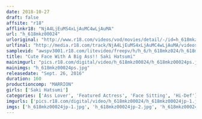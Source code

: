 ```yaml
---
date: 2018-10-27
draft: false
affsite: "r18"
afflinkr18: "NjA4LjEuMS4xLjAuMC4wLjAuMA"
url: "h_618mkz00024"
urloriginal: "http://www.r18.com/videos/vod/movies/detail/-/id=h_618mkz00024"
urlfinal: "http://media.r18.com/track/NjA4LjEuMS4xLjAuMC4wLjAuMA/videos/vod/movies/detail/-/id=h_618mkz00024"
samplevid: "awspv3001.r18.com/litevideo/freepv/h/h_6/h_618mkz024/h_618mkz024_dmb_w.mp4"
title: "Cute Face With A Big Ass!! Saki Hatsumi"
mainimgurl: "pics.r18.com/digital/video/h_618mkz00024/h_618mkz00024ps.jpg"
mainimgs: "h_618mkz00024ps.jpg"
releasedate: "Sept. 26, 2016"
duration: 160
productioncomp: "MARRION"
girls: ['Saki Hatsumi']
categories: ['Ass Lover', 'Featured Actress', 'Face Sitting', 'Hi-Def']
imgurls: ['pics.r18.com/digital/video/h_618mkz00024/h_618mkz00024jp-1.jpg', 'pics.r18.com/digital/video/h_618mkz00024/h_618mkz00024jp-2.jpg', 'pics.r18.com/digital/video/h_618mkz00024/h_618mkz00024jp-3.jpg', 'pics.r18.com/digital/video/h_618mkz00024/h_618mkz00024jp-4.jpg', 'pics.r18.com/digital/video/h_618mkz00024/h_618mkz00024jp-5.jpg', 'pics.r18.com/digital/video/h_618mkz00024/h_618mkz00024jp-6.jpg', 'pics.r18.com/digital/video/h_618mkz00024/h_618mkz00024jp-7.jpg', 'pics.r18.com/digital/video/h_618mkz00024/h_618mkz00024jp-8.jpg', 'pics.r18.com/digital/video/h_618mkz00024/h_618mkz00024jp-9.jpg', 'pics.r18.com/digital/video/h_618mkz00024/h_618mkz00024jp-10.jpg', 'pics.r18.com/digital/video/h_618mkz00024/h_618mkz00024jp-11.jpg', 'pics.r18.com/digital/video/h_618mkz00024/h_618mkz00024jp-12.jpg', 'pics.r18.com/digital/video/h_618mkz00024/h_618mkz00024jp-13.jpg', 'pics.r18.com/digital/video/h_618mkz00024/h_618mkz00024jp-14.jpg', 'pics.r18.com/digital/video/h_618mkz00024/h_618mkz00024jp-15.jpg', 'pics.r18.com/digital/video/h_618mkz00024/h_618mkz00024jp-16.jpg', 'pics.r18.com/digital/video/h_618mkz00024/h_618mkz00024jp-17.jpg', 'pics.r18.com/digital/video/h_618mkz00024/h_618mkz00024jp-18.jpg', 'pics.r18.com/digital/video/h_618mkz00024/h_618mkz00024jp-19.jpg', 'pics.r18.com/digital/video/h_618mkz00024/h_618mkz00024jp-20.jpg']
imgs: ['h_618mkz00024jp-1.jpg', 'h_618mkz00024jp-2.jpg', 'h_618mkz00024jp-3.jpg', 'h_618mkz00024jp-4.jpg', 'h_618mkz00024jp-5.jpg', 'h_618mkz00024jp-6.jpg', 'h_618mkz00024jp-7.jpg', 'h_618mkz00024jp-8.jpg', 'h_618mkz00024jp-9.jpg', 'h_618mkz00024jp-10.jpg', 'h_618mkz00024jp-11.jpg', 'h_618mkz00024jp-12.jpg', 'h_618mkz00024jp-13.jpg', 'h_618mkz00024jp-14.jpg', 'h_618mkz00024jp-15.jpg', 'h_618mkz00024jp-16.jpg', 'h_618mkz00024jp-17.jpg', 'h_618mkz00024jp-18.jpg', 'h_618mkz00024jp-19.jpg', 'h_618mkz00024jp-20.jpg']
---
```

